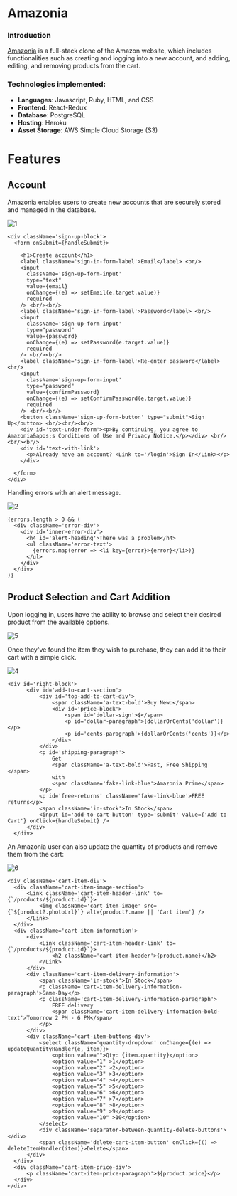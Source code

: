Amazonia
=========

### Introduction

[Amazonia](https://amazonia-bddg.onrender.com/) is a full-stack clone of the Amazon website, which includes functionalities such as creating and logging into a new account, and adding, editing, and removing products from the cart.

### Technologies implemented:
* **Languages**: Javascript, Ruby, HTML, and CSS
* **Frontend**: React-Redux
* **Database**: PostgreSQL
* **Hosting**: Heroku
* **Asset Storage**: AWS Simple Cloud Storage (S3)

Features
=========

## Account

Amazonia enables users to create new accounts that are securely stored and managed in the database.

![1](https://github.com/Rafa-Camp04/Amazonia/assets/161013936/341a9ef5-003f-41e8-9a71-4378d1277d9d)

```
<div className='sign-up-block'>
  <form onSubmit={handleSubmit}>

    <h1>Create account</h1>
    <label className='sign-in-form-label'>Email</label> <br/>
    <input
      className='sign-up-form-input'
      type="text"
      value={email}
      onChange={(e) => setEmail(e.target.value)}
      required
    /> <br/><br/>
    <label className='sign-in-form-label'>Password</label> <br/>
    <input
      className='sign-up-form-input'
      type="password"
      value={password}
      onChange={(e) => setPassword(e.target.value)}
      required
    /> <br/><br/>
    <label className='sign-in-form-label'>Re-enter password</label> <br/>
    <input
      className='sign-up-form-input'
      type="password"
      value={confirmPassword}
      onChange={(e) => setConfirmPassword(e.target.value)}
      required
    /> <br/><br/>
    <button className='sign-up-form-button' type="submit">Sign Up</button> <br/><br/><br/>
    <div id='text-under-form'><p>By continuing, you agree to Amazonia&apos;s Conditions of Use and Privacy Notice.</p></div> <br/><br/><br/>
    <div id='text-with-link'>
      <p>Already have an account? <Link to='/login'>Sign In</Link></p>
    </div>

  </form>
</div>
```

Handling errors with an alert message.

![2](https://github.com/Rafa-Camp04/Amazonia/assets/161013936/dfd767c2-f28f-452a-8f44-6ff00bb29f07)

```
{errors.length > 0 && (
  <div className='error-div'>
    <div id='inner-error-div'>
      <h4 id='alert-heading'>There was a problem</h4>
      <ul className='error-text'>
        {errors.map(error => <li key={error}>{error}</li>)}
      </ul>
    </div>
  </div>
)}
```

## Product Selection and Cart Addition

Upon logging in, users have the ability to browse and select their desired product from the available options.

![5](https://github.com/Rafa-Camp04/Amazonia/assets/161013936/6d0a9d88-431f-4ac7-9a50-d272c2c89074)

Once they've found the item they wish to purchase, they can add it to their cart with a simple click.

![4](https://github.com/Rafa-Camp04/Amazonia/assets/161013936/19ff989c-9176-45dc-af8a-c30b4004d64e)
```
<div id='right-block'>
      <div id='add-to-cart-section'>
          <div id='top-add-to-cart-div'>
              <span className='a-text-bold'>Buy New:</span>
              <div id='price-block'>
                  <span id='dollar-sign'>$</span>
                  <p id='dollar-paragraph'>{dollarOrCents('dollar')}</p>
                  <p id='cents-paragraph'>{dollarOrCents('cents')}</p>
              </div>
          </div>
          <p id='shipping-paragraph'>
              Get 
              <span className='a-text-bold'>Fast, Free Shipping </span>
              with 
              <span className='fake-link-blue'>Amazonia Prime</span>
          </p>
          <p id='free-returns' className='fake-link-blue'>FREE returns</p>
          <span className='in-stock'>In Stock</span>
          <input id='add-to-cart-button' type='submit' value={'Add to Cart'} onClick={handleSubmit} />
      </div>
  </div>
```


An Amazonia user can also update the quantity of products and remove them from the cart:

![6](https://github.com/Rafa-Camp04/Amazonia/assets/161013936/bccec336-4131-410a-b521-75555d8f8e85)

```
<div className='cart-item-div'>
  <div className='cart-item-image-section'>
      <Link className='cart-item-header-link' to={`/products/${product.id}`}>
          <img className='cart-item-image' src={`${product?.photoUrl}`} alt={product?.name || 'Cart item'} />
      </Link>
  </div>
  <div className='cart-item-information'>
      <div>
          <Link className='cart-item-header-link' to={`/products/${product.id}`}>
              <h2 className='cart-item-header'>{product.name}</h2>
          </Link>
      </div>
      <div className='cart-item-delivery-information'>
          <span className='in-stock'>In Stock</span>
          <p className='cart-item-delivery-information-paragraph'>Same-Day</p>
          <p className='cart-item-delivery-information-paragraph'>
              FREE delivery 
              <span className='cart-item-delivery-information-bold-text'>Tomorrow 2 PM - 6 PM</span>
          </p>
      </div>
      <div className='cart-item-buttons-div'>
          <select className='quantity-dropdown' onChange={(e) => updateQuantityHandler(e, item)}>
              <option value="">Qty: {item.quantity}</option>
              <option value="1" >1</option>
              <option value="2" >2</option>
              <option value="3" >3</option>
              <option value="4" >4</option>
              <option value="5" >5</option>
              <option value="6" >6</option>
              <option value="7" >7</option>
              <option value="8" >8</option>
              <option value="9" >9</option>
              <option value="10" >10</option>
          </select>
          <div className='separator-between-quantity-delete-buttons'></div>
          <span className='delete-cart-item-button' onClick={() => deleteItemHandler(item)}>Delete</span>
      </div>
  </div>
  <div className='cart-item-price-div'>
      <p className='cart-item-price-paragraph'>${product.price}</p>
  </div>
</div>
```

